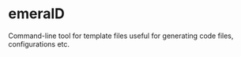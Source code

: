 # emeralD
Command-line tool for template files useful for generating code files, configurations etc.
